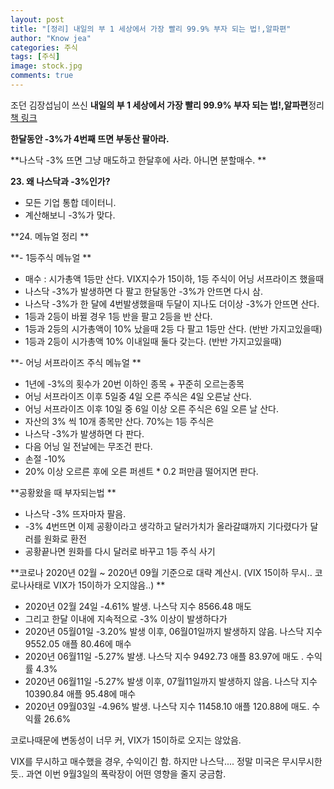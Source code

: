 ```yaml
---
layout: post
title: "[정리] 내일의 부 1 세상에서 가장 빨리 99.9% 부자 되는 법!,알파편"
author: "Know jea"
categories: 주식
tags: [주식]
image: stock.jpg
comments: true
---
```


조던 김장섭님이 쓰신 **내일의 부 1 세상에서 가장 빨리 99.9% 부자 되는 법!,알파편**정리 [책 링크](https://book.naver.com/bookdb/book_detail.nhn?bid=16123438)


**한달동안 -3%가 4번째 뜨면 부동산 팔아라.**

**나스닥 -3% 뜨면 그냥 매도하고 한달후에 사라. 아니면 분할매수. **

**23. 왜 나스닥과 -3%인가?**
- 모든 기업 통합 데이터니.
- 계산해보니 -3%가 맞다.

**24. 메뉴얼 정리 **

**- 1등주식 메뉴얼 **
- 매수 : 시가총액 1등만 산다. VIX지수가 15이하, 1등 주식이 어닝 서프라이즈 했을때
- 나스닥 -3%가 발생하면 다 팔고 한달동안 -3%가 안뜨면 다시 삼.
- 나스닥 -3%가 한 달에 4번발생했을때 두달이 지나도 더이상 -3%가 안뜨면 산다.
- 1등과 2등이 바뀔 경우 1등 반을 팔고 2등을 반 산다.
- 1등과 2등의 시가총액이 10% 났을때 2등 다 팔고 1등만 산다. (반반 가지고있을때)
- 1등과 2등이 시가총액 10% 이내일때 둘다 갖는다. (반반 가지고있을때)

**- 어닝 서프라이즈 주식 메뉴얼  **
- 1년에 -3%의 횟수가 20번 이하인 종목 + 꾸준히 오르는종목
- 어닝 서프라이즈 이후 5일중 4일 오른 주식은 4일 오른날 산다.
- 어닝 서프라이즈 이후 10일 중 6일 이상 오른 주식은 6일 오른 날 산다.
- 자산의 3% 씩 10개 종목만 산다. 70%는 1등 주식은
- 나스닥 -3%가 발생하면 다 판다.
- 다음 어닝 일 전날에는 무조건 판다.
- 손절 -10%
- 20% 이상 오르른 후에 오른 퍼센트 * 0.2 퍼만큼 떨어지면 판다.


**공황왔을 때 부자되는법 **
- 나스닥 -3% 뜨자마자 팔음.
- -3% 4번뜨면 이제 공황이라고 생각하고 달러가치가 올라갈떄까지 기다렸다가 달러를 원화로 환전
- 공황끝나면 원화를 다시 달러로 바꾸고 1등 주식 사기


**코로나 2020년 02월 ~ 2020년 09월 기준으로 대략 계산시. (VIX 15이하 무시.. 코로나사태로 VIX가 15이하가 오지않음..) **
- 2020년 02월 24일 -4.61% 발생. 나스닥 지수 8566.48 매도
- 그리고 한달 이내에 지속적으로 -3% 이상이 발생하다가
- 2020년 05월01일 -3.20% 발생 이후, 06월01일까지 발생하지 않음. 나스닥 지수 9552.05 애플 80.46에 매수
- 2020년 06월11일 -5.27% 발생. 나스닥 지수 9492.73 애플 83.97에 매도 . 수익률 4.3%
- 2020년 06월11일 -5.27% 발생 이후, 07월11일까지 발생하지 않음. 나스닥 지수 10390.84 애플  95.48에 매수
- 2020년 09월03일 -4.96% 발생. 나스닥 지수 11458.10 애플 120.88에 매도. 수익률 26.6%

코로나때문에 변동성이 너무 커, VIX가 15이하로 오지는 않았음.

VIX를 무시하고 매수했을 경우, 수익이긴 함. 하지만 나스닥.... 정말 미국은 무시무시한듯..
과연 이번 9월3일의 폭락장이 어떤 영향을 줄지 궁금함.
